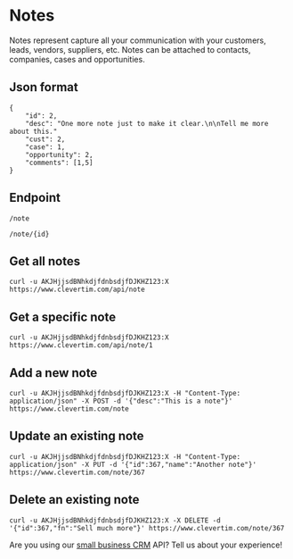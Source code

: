 Notes
=====

Notes represent capture all your communication with your customers, leads, vendors, suppliers, etc.
Notes can be attached to contacts, companies, cases and opportunities.

Json format
-----------

    {
		"id": 2,
		"desc": "One more note just to make it clear.\n\nTell me more about this."
		"cust": 2,
		"case": 1,
		"opportunity": 2,
		"comments": [1,5]
    }

Endpoint
--------

    /note

    /note/{id}

Get all notes
-------------

    curl -u AKJHjjsdBNhkdjfdnbsdjfDJKHZ123:X https://www.clevertim.com/api/note

Get a specific note
-------------------

    curl -u AKJHjjsdBNhkdjfdnbsdjfDJKHZ123:X https://www.clevertim.com/api/note/1

Add a new note
--------------

    curl -u AKJHjjsdBNhkdjfdnbsdjfDJKHZ123:X -H "Content-Type: application/json" -X POST -d '{"desc":"This is a note"}' https://www.clevertim.com/note
	
Update an existing note
-----------------------

    curl -u AKJHjjsdBNhkdjfdnbsdjfDJKHZ123:X -H "Content-Type: application/json" -X PUT -d '{"id":367,"name":"Another note"}' https://www.clevertim.com/note/367
	
Delete an existing note
-----------------------

    curl -u AKJHjjsdBNhkdjfdnbsdjfDJKHZ123:X -X DELETE -d '{"id":367,"fn":"Sell much more"}' https://www.clevertim.com/note/367

Are you using our [small business CRM](http://www.clevertim.com) API? Tell us about your experience!